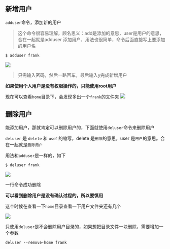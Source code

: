 ## 新增用户
   `adduser`命令，添加新的用户
    
 > 这个命令很容易理解，顾名思义：add是添加的意思，user是用户的意思，合在一起就是adduser 添加用户，用法也很简单，命令后面直接写上要添加的用户名

```shell
$ adduser frank
```
![](https://p6-juejin.byteimg.com/tos-cn-i-k3u1fbpfcp/95cd310d121a4799b15471f1888ea85a~tplv-k3u1fbpfcp-zoom-1.image)

> 只需输入密码，然后一路回车，最后输入y完成新增用户

**如果使用个人用户是没有权限操作的，只能使用root用户**

现在可以查看`home`目录下，会发现多出一个`frank`的文件夹
![](https://p3-juejin.byteimg.com/tos-cn-i-k3u1fbpfcp/ec4f04cbd1924116a77c00ca6e3ae0fa~tplv-k3u1fbpfcp-zoom-1.image)

## 删除用户
能添加用户，那就肯定可以删除用户的，下面就使用`deluser`命令来删除用户

`deluser` 是 `delete` 和 `use`r 的缩写，delete 是`删除`的意思，user 是`用户`的意思。合在一起就是`删除用户`

用法和`adduser`是一样的，如下

```shell
$ deluser frank
```
![](https://p6-juejin.byteimg.com/tos-cn-i-k3u1fbpfcp/92d479e3746541139109ca67ec9fc40c~tplv-k3u1fbpfcp-zoom-1.image)

一行命令成功删除

**可以看到删除用户是没有确认过程的，所以要慎用**

这个时候在查看一下`home`目录查看一下用户文件夹还有几个
 
 ![](https://p3-juejin.byteimg.com/tos-cn-i-k3u1fbpfcp/ec4f04cbd1924116a77c00ca6e3ae0fa~tplv-k3u1fbpfcp-zoom-1.image)

只使用`deluser`是不会删除用户目录的，如果想把目录文件一块删除，需要增加一个参数

```shell
deluser --remove-home frank
```